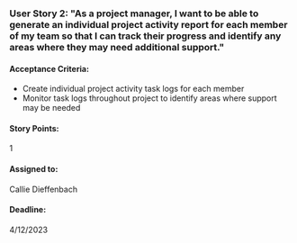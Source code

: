 ### User Story 2: "As a project manager, I want to be able to generate an individual project activity report for each member of my team so that I can track their progress and identify any areas where they may need additional support."

#### Acceptance Criteria: 
- Create individual project activity task logs for each member
- Monitor task logs throughout project to identify areas where support may be needed

#### Story Points: 
1 

#### Assigned to: 
Callie Dieffenbach

#### Deadline: 
4/12/2023

